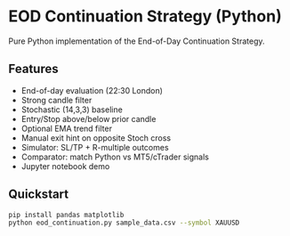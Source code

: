 # EOD Continuation Strategy (Python)

Pure Python implementation of the End-of-Day Continuation Strategy.

## Features
- End-of-day evaluation (22:30 London)
- Strong candle filter
- Stochastic (14,3,3) baseline
- Entry/Stop above/below prior candle
- Optional EMA trend filter
- Manual exit hint on opposite Stoch cross
- Simulator: SL/TP + R-multiple outcomes
- Comparator: match Python vs MT5/cTrader signals
- Jupyter notebook demo

## Quickstart
```bash
pip install pandas matplotlib
python eod_continuation.py sample_data.csv --symbol XAUUSD
